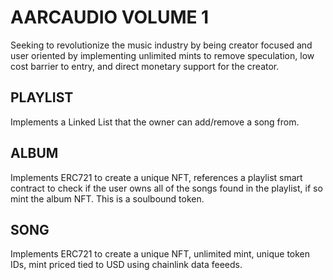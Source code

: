 # AARCAUDIO VOLUME 1

Seeking to revolutionize the music industry by being creator focused and user oriented by implementing unlimited mints to remove speculation, low cost barrier to entry, and direct monetary support for the creator.

## PLAYLIST

Implements a Linked List that the owner can add/remove a song from.

## ALBUM

Implements ERC721 to create a unique NFT, references a playlist smart contract to check if the user owns all of the songs found in the playlist, if so mint the album NFT. This is a soulbound token.

## SONG

Implements ERC721 to create a unique NFT, unlimited mint, unique token IDs, mint priced tied to USD using chainlink data feeeds.
